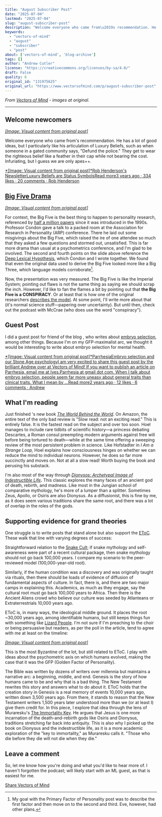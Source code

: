 ```yaml
---
title: "August Subscriber Post"
date: "2025-07-04"
lastmod: "2025-07-04"
slug: "august-subscriber-post"
description: "Welcome everyone who came from\u2019s recommendation. He has a lot of good ideas, but I particularly like his articulation of Luxury Beliefs, such as when someone in a gated community says, \u201cDefund the pol..."
keywords:
  - "vectors-of-mind"
  - "august"
  - "subscriber"
  - "post"
about: ['vectors-of-mind', 'blog-archive']
tags: []
author: "Andrew Cutler"
license: "https://creativecommons.org/licenses/by-sa/4.0/"
draft: False
quality: 6
original_id: "131975625"
original_url: "https://www.vectorsofmind.com/p/august-subscriber-post"
---
```

*From [Vectors of Mind](https://www.vectorsofmind.com/p/august-subscriber-post) - images at original.*

---

## Welcome newcomers


[*[Image: Visual content from original post]*](https://substackcdn.com/image/fetch/$s_!x939!,f_auto,q_auto:good,fl_progressive:steep/https%3A%2F%2Fsubstack-post-media.s3.amazonaws.com%2Fpublic%2Fimages%2F7be22533-adf1-4663-b1db-5eb047efd701_590x648.png)

Welcome everyone who came from's recommendation. He has a lot of good ideas, but I particularly like his articulation of Luxury Beliefs, such as when someone in a gated community says, "Defund the police." They get to wear the righteous belief like a feather in their cap while not bearing the cost. Infuriating, but I guess we are only apes++.

[*[Image: Visual content from original post]*Rob Henderson's NewsletterLuxury Beliefs are Status SymbolsRead more3 years ago · 334 likes · 20 comments · Rob Henderson](https://www.robkhenderson.com/p/status-symbols-and-the-struggle-for)

## [Big Five Drama](https://twitter.com/JessieSunPsych/status/1682794801643634689)


[*[Image: Visual content from original post]*](https://substackcdn.com/image/fetch/$s_!-Evu!,f_auto,q_auto:good,fl_progressive:steep/https%3A%2F%2Fsubstack-post-media.s3.amazonaws.com%2Fpublic%2Fimages%2F2fdb2382-1fb1-43c9-9b92-3b58f1d11e86_1200x1346.png)

For context, the Big Five is the best thing to happen to personality research, referenced by [half a million papers](https://scholar.google.com/scholar?hl=en&as_sdt=0%2C5&q=%22big+five%22+personality&btnG=) since it was introduced in the 1990s. Professor Condon gave a talk to a packed room at the Association for Research in Personality (ARP) conference. There he laid out some misgivings about the Big Five, which raised the ire of one attendee so much that they asked a few questions and stormed out, unsatisfied. This is far more drama than usual at a psychometrics conference, and I'm glad to be involved. The second and fourth points on the slide above reference the [Deep Lexical Hypothesis](https://psycnet.apa.org/record/2023-18692-001), which Condon and I wrote together. We found that even the original data used to derive the Big Five looked more like a Big Three, which language models corroborate[^1].

Now, the presentation was very measured. The Big Five is like the Imperial System; pointing out flaws is not the same thing as saying we should scrap the inch. However, I'd like to fan the flames a bit by pointing out that **the Big Five is a CONSPIRACY**. Or at least that is how one of the original researchers [describes the model](https://personalitypsychologypodcast.podbean.com/e/10_jeffmccrae/). At some point, I'll write more about that (it's normal science stuff—papering over uncertainty). But until then, check out the podcast with McCrae (who does use the word "conspiracy").

## Guest Post


I did a guest post for friend of the blog , who writes about [embryo selection](https://www.aporiamagazine.com/p/embryo-selection-healthy-babies-vs), among other things. Because I'm on my GFP-maximalist arc, we thought it would be interesting to write about embryo selection for mental health.

[*[Image: Visual content from original post]*ParrhesiaEmbryo selection and our Stone Age psychologyI am very excited to share this guest post by the brilliant Andrew over at Vectors of Mind! If you want to publish an article on Parrhesia, email me at Ives.Parrhesia at gmail dot com. When I talk about embryo selection, people seem far more uneasy about general traits than clinical traits. What I mean by …Read more2 years ago · 12 likes · 6 comments · Andrew](https://parrhesia.substack.com/p/embryo-selection-and-our-stone-age)

## What I'm reading


Just finished 's new book _[The World Behind the World](https://www.amazon.com/World-Behind-Consciousness-Limits-Science/dp/1982159383)_. On Amazon, the entire text of the only bad review is "Slow read: not an exciting read." This is entirely false. It is the fastest read on the subject and over too soon. Hoel manages to include rare tidbits of scientific history—a princess debating Descartes, a Roman consul preempting modern arguments against free will before being tortured to death—while at the same time offering a sweeping review of the most persistent problem in science. Like Hofstadter in _I Am a Strange Loop,_ Hoel explains how consciousness hinges on whether we can reduce the mind to individual neurons. However, he does so far more succinctly and moves on. Not at all a slow read! Worth buying the book and perusing his substack.

I'm also most of the way through _[Dionysos: Archetypal Image of Indestructible Life](https://www.amazon.com/Dionysos-Archetypal-Image-Indestructible-Life/dp/0691029156)_**.** This classic explores the many faces of an ancient god of death, rebirth, and madness. Like most in the Jungian school of comparative mythology, he's more of a lumper than a splitter. Sometimes Zeus, Apollo, or Osiris are also Dionysus. As a diffusionist, this is fine by me, as it does seem various traditions share the same root, and there was a lot of overlap in the roles of the gods.

## Supporting evidence for grand theories


One struggle is to write posts that stand alone but also support the [EToC](https://www.vectorsofmind.com/p/eve-theory-of-consciousness-v2). These walk that line with varying degrees of success:

Straightforward relation to the [Snake Cult](https://www.vectorsofmind.com/p/the-snake-cult-of-consciousness); if snake mythology and self-awareness were part of a recent cultural package, then snake mythology should not go back 100,000 years. I compare my scenario to the peer-reviewed model (100,000-year-old root).

Similarly, if the human condition was a discovery and was originally taught via rituals, then there should be loads of evidence of diffusion of fundamental aspects of culture. In fact, there is, and there are two major camps in explaining this. Academics, as much as they engage, say the cultural root must go back 100,000 years to Africa. Then there is the Ancient Aliens crowd who believe our culture was seeded by Atlanteans or Extraterrestrials 10,000 years ago. 
 
EToC is, in many ways, the ideological middle ground. It places the root ~30,000 years ago, among identifiable humans, but still keeps things fun with something like [Lizard People](https://www.vectorsofmind.com/p/the-snake-cult-of-consciousness). I'm not sure if I'm preaching to the choir or being persuasive but readers, as per the poll in the article, tend to agree with me at least on the timeline:

[*[Image: Visual content from original post]*](https://substackcdn.com/image/fetch/$s_!HsvZ!,f_auto,q_auto:good,fl_progressive:steep/https%3A%2F%2Fsubstack-post-media.s3.amazonaws.com%2Fpublic%2Fimages%2Fb4932b9c-d4f1-466b-a026-9f4eca89da14_1226x860.png)

This is the most Byzantine of the lot, but still related to EToC. I play with ideas about the psychometric axis on which humans evolved, making the case that it was the GFP (Golden Factor of Personality).

The Bible was written by dozens of writers over millennia but maintains a narrative arc: a beginning, middle, and end. Genesis is the story of how humans came to be and why that is a bad thing. The New Testament rewrites this story and answers what to do about it. EToC holds that the creation story in Genesis is a real memory of events 10,000 years ago, written down 3,500 years ago. From there, it stands to reason that the New Testament writers 1,500 years later understood more than we (or at least I) give them credit for. In this piece, I explore that idea through the lens of Muraresku's [The Immortality Key](https://www.amazon.com/Immortality-Key-Uncovering-History-Religion/dp/1250207142). He argues that Jesus is one more incarnation of the death-and-rebirth gods like Osiris and Dionysus, traditions stretching far back into antiquity. This is also why I picked up the book on Dionysus and the indestructible life, as it is a more academic exploration of the "key to immortality," as Muraresku calls it. "Those who die before they die will not die when they die."

## Leave a comment


So, let me know how you're doing and what you'd like to hear more of. I haven't forgotten the podcast; will likely start with an ML guest, as that is easiest for me.

[Share Vectors of Mind](https://www.vectorsofmind.com/?action=share)

[^1]: My goal with the Primary Factor of Personality post was to describe the first factor and then move on to the second and third. Eve, however, had other plans.
